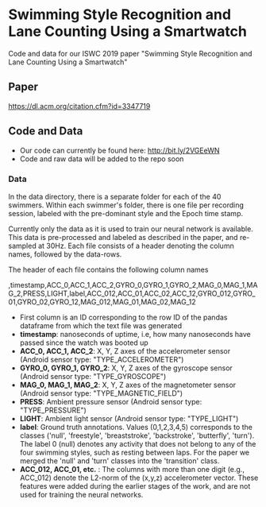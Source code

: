 # Swimming Style Recognition and Lane Counting Using a Smartwatch

Code and data for our ISWC 2019 paper "Swimming Style Recognition and Lane Counting Using a Smartwatch"

## Paper

https://dl.acm.org/citation.cfm?id=3347719

## Code and Data

- Our code can currently be found here: http://bit.ly/2VGEeWN 
- Code and raw data will be added to the repo soon 
 

### Data
In the data directory, there is a separate folder for each of the 40 swimmers. Within each swimmer's folder, there is one file per recording session, labeled with the pre-dominant style and the Epoch time stamp. 

Currently only the data as it is used to train our neural network is available. This data is pre-processed and labeled as described in the paper, and re-sampled at 30Hz. Each file consists of a header denoting the column names, followed by the data-rows. 

The header of each file contains the following column names

,timestamp,ACC_0,ACC_1,ACC_2,GYRO_0,GYRO_1,GYRO_2,MAG_0,MAG_1,MAG_2,PRESS,LIGHT,label,ACC_012,ACC_01,ACC_02,ACC_12,GYRO_012,GYRO_01,GYRO_02,GYRO_12,MAG_012,MAG_01,MAG_02,MAG_12

- First column is an ID corresponding to the row ID of the pandas dataframe from which the text file was generated
- **timestamp**: nanoseconds of uptime, i.e, how many nanoseconds have passed since the watch was booted up
- **ACC_0, ACC_1, ACC_2**: X, Y, Z axes of the accelerometer sensor (Android sensor type: "TYPE_ACCELEROMETER")
- **GYRO_0, GYRO_1, GYRO_2**: X, Y, Z axes of the gyroscope sensor (Android sensor type: "TYPE_GYROSCOPE")
- **MAG_0, MAG_1, MAG_2**: X, Y, Z axes of the magnetometer sensor (Android sensor type: "TYPE_MAGNETIC_FIELD")
- **PRESS**: Ambient pressure sensor (Android sensor type: "TYPE_PRESSURE")
- **LIGHT**: Ambient light sensor (Android sensor type: "TYPE_LIGHT")
- **label**: Ground truth annotations. Values (0,1,2,3,4,5) corresponds to the classes ('null', 'freestyle', 'breaststroke', 'backstroke', 'butterfly', 'turn'). The label 0 (null) denotes any activity that does not belong to any of the four swimming styles, such as resting between laps. For the paper we merged the 'null' and 'turn' classes into the 'transition' class.
- **ACC_012, ACC_01, etc.** : The columns with more than one digit (e.g., ACC_012) denote the L2-norm of the (x,y,z) accelerometer vector. These features were added during the earlier stages of the work, and are not used for training the neural networks. 


